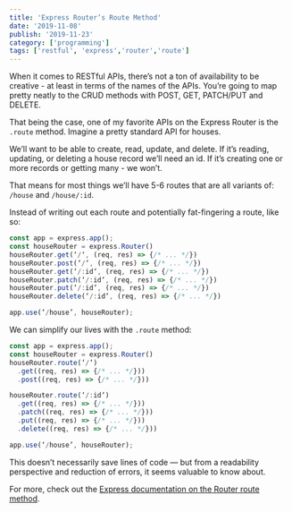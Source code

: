 ```yaml
---
title: 'Express Router’s Route Method'
date: '2019-11-08'
publish: '2019-11-23'
category: ['programming']
tags: ['restful', 'express','router','route']
---
```


When it comes to RESTful APIs, there’s not a ton of availability to be creative - at least in terms of the names of the APIs. You’re going to map pretty neatly to the CRUD methods with POST, GET, PATCH/PUT and DELETE. 

That being the case, one of my favorite APIs on the Express Router is the `.route` method. Imagine a pretty standard API for houses.

We’ll want to be able to create, read, update, and delete. If it’s reading, updating, or deleting a house record we’ll need an id. If it’s creating one or more records or getting many - we won’t.

That means for most things we’ll have 5-6 routes that are all variants of: `/house` and `/house/:id`.

Instead of writing out each route and potentially fat-fingering a route, like so:
```javascript
const app = express.app();
const houseRouter = express.Router()
houseRouter.get(‘/‘, (req, res) => {/* ... */})
houseRouter.post(‘/‘, (req, res) => {/* ... */})
houseRouter.get(‘/:id‘, (req, res) => {/* ... */})
houseRouter.patch(‘/:id‘, (req, res) => {/* ... */})
houseRouter.put(‘/:id‘, (req, res) => {/* ... */})
houseRouter.delete(‘/:id‘, (req, res) => {/* ... */}) 

app.use(‘/house’, houseRouter);
```

We can simplify our lives with the `.route` method:
```javascript
const app = express.app();
const houseRouter = express.Router()
houseRouter.route(‘/‘)
  .get((req, res) => {/* ... */}))
  .post((req, res) => {/* ... */}))

houseRouter.route(‘/:id‘)
  .get((req, res) => {/* ... */}))
  .patch((req, res) => {/* ... */}))
  .put((req, res) => {/* ... */}))
  .delete((req, res) => {/* ... */}))

app.use(‘/house’, houseRouter);
```

This doesn’t necessarily save lines of code — but from a readability perspective and reduction of errors, it seems valuable to know about.

For more, check out the [Express documentation on the Router route method](https://expressjs.com/en/4x/api.html#router.route).


